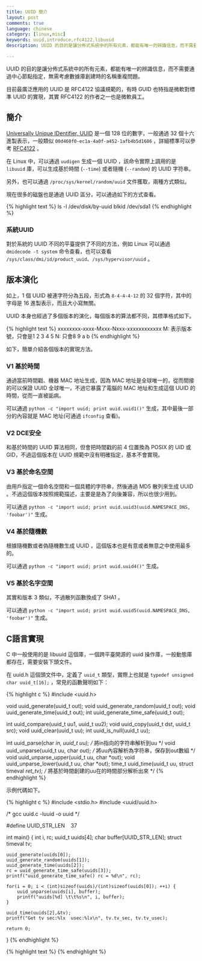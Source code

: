 ```yaml
---
title: UUID 簡介
layout: post
comments: true
language: chinese
category: [linux,misc]
keywords: uuid,introduce,rfc4122,libuuid
description: UUID 的目的是讓分佈式系統中的所有元素，都能有唯一的辨識信息，而不需要通過中心節點指定，無需考慮數據庫創建時的名稱重複問題。目前最廣泛應用的 UUID 是 RFC4122 協議規範的，有時 GUID 也特指是微軟對標準 UUID 的實現，其實 RFC4122 的作者之一也是微軟員工。

---
```


UUID 的目的是讓分佈式系統中的所有元素，都能有唯一的辨識信息，而不需要通過中心節點指定，無需考慮數據庫創建時的名稱重複問題。

目前最廣泛應用的 UUID 是 RFC4122 協議規範的，有時 GUID 也特指是微軟對標準 UUID 的實現，其實 RFC4122 的作者之一也是微軟員工。

<!-- more -->

## 簡介

[Universally Unique IDentifier, UUID](https://en.wikipedia.org/wiki/Universally_unique_identifier) 是一個 128 位的數字，一般通過 32 個十六進製表示，一般類似 `00d460f0-ec1a-4a0f-a452-1afb4b5d1686` ，詳細標準可以參考 [RFC4122](https://tools.ietf.org/html/rfc4122) 。

在 Linux 中，可以通過 `uudigen` 生成一個 UUID ，該命令實際上調用的是 `libuuid` 庫，可以生成基於時間 (`--time`) 或者隨機 (`--random`) 的 UUID 字符串。

另外，也可以通過 `/proc/sys/kernel/random/uuid` 文件獲取，兩種方式類似。

現在很多的磁盤也是通過 UUID 區分，可以通過如下的方式查看。

{% highlight text %}
ls -l /dev/disk/by-uuid
blkid /dev/sda1
{% endhighlight %}

### 系統UUID

對於系統的 UUID 不同的平臺提供了不同的方法，例如 Linux 可以通過 `dmidecode -t system` 命令查看，也可以查看 `/sys/class/dmi/id/product_uuid`、`/sys/hypervisor/uuid` 。

## 版本演化

如上，1 個 UUID 被連字符分為五段，形式為 `8-4-4-4-12` 的 32 個字符，其中的字母是 16 進製表示，而且大小寫無關。

UUID 本身也經過了多個版本的演化，每個版本的算法都不同，其標準格式如下。

{% highlight text %}
xxxxxxxx-xxxx-Mxxx-Nxxx-xxxxxxxxxxxx
    M: 表示版本號，只會是1 2 3 4 5
    N: 只會8 9 a b
{% endhighlight %}

如下，簡單介紹各個版本的實現方法。

### V1 基於時間

通過當前時間戳、機器 MAC 地址生成，因為 MAC 地址是全球唯一的，從而間接的可以保證 UUID 全球唯一，不過它暴露了電腦的 MAC 地址和生成這個 UUID 的時間，從而一直被詬病。

可以通過 `python -c "import uuid; print uuid.uuid1()"` 生成，其中最後一部分的內容就是 MAC 地址(可通過 `ifconfig` 查看)。

### V2 DCE安全

<!-- Distributed Computing Environment, DCE --> 和基於時間的 UUID 算法相同，但會把時間戳的前 4 位置換為 POSIX 的 UID 或 GID，不過這個版本在 UUID 規範中沒有明確指定，基本不會實現。

### V3 基於命名空間

由用戶指定一個命名空間和一個具體的字符串，然後通過 MD5 散列來生成 UUID 。不過這個版本按照規範描述，主要是是為了向後兼容，所以也很少用到。

可以通過 `python -c "import uuid; print uuid.uuid3(uuid.NAMESPACE_DNS, 'foobar')"` 生成。

### V4 基於隨機數

根據隨機數或者偽隨機數生成 UUID ，這個版本也是有意或者無意之中使用最多的。

可以通過 `python -c "import uuid; print uuid.uuid4()"` 生成。

### V5 基於名字空間

其實和版本 3 類似，不過散列函數換成了 SHA1 。

可以通過 `python -c "import uuid; print uuid.uuid5(uuid.NAMESPACE_DNS, 'foobar')"` 生成。

## C語言實現

C 中一般使用的是 libuuid 這個庫，一個跨平臺開源的 uuid 操作庫，一般動態庫都存在，需要安裝下頭文件。

在 uuid.h 這個頭文件中，定義了 `uuid_t` 類型，實際上也就是 `typedef unsigned char uuid_t[16];` ，常見的函數聲明如下：

{% highlight c %}
#include <uuid.h>

void uuid_generate(uuid_t out);
void uuid_generate_random(uuid_t out);
void uuid_generate_time(uuid_t out);
int uuid_generate_time_safe(uuid_t out);

int uuid_compare(uuid_t uu1, uuid_t uu2);
void uuid_copy(uuid_t dst, uuid_t src);
void uuid_clear(uuid_t uu);
int uuid_is_null(uuid_t uu);

int uuid_parse(char *in, uuid_t uu);             /* 將in指向的字符串解析到uu */
void uuid_unparse(uuid_t uu, char *out);         /* 將uu內容解析為字符串，保存到out數組 */
void uuid_unparse_upper(uuid_t uu, char *out);
void uuid_unparse_lower(uuid_t uu, char *out);
time_t uuid_time(uuid_t uu, struct timeval *ret_tv); /* 將基於時間創建的uu在的時間部分解析出來 */
{% endhighlight %}

示例代碼如下。

{% highlight c %}
#include <stdio.h>
#include <uuid/uuid.h>

/* gcc uuid.c -luuid -o uuid */

#define UUID_STR_LEN    37

int main()
{
	int i, rc;
	uuid_t uuids[4];
	char buffer[UUID_STR_LEN];
	struct timeval tv;

	uuid_generate(uuids[0]);
	uuid_generate_random(uuids[1]);
	uuid_generate_time(uuids[2]);
	rc = uuid_generate_time_safe(uuids[3]);
	printf("uuid_generate_time_safe() rc = %d\n", rc);

	for(i = 0; i < (int)sizeof(uuids)/(int)sizeof(uuids[0]); ++i) {
		uuid_unparse(uuids[i], buffer);
		printf("uuids[%d] \t\t%s\n", i, buffer);
	}

	uuid_time(uuids[2],&tv);
	printf("Get tv sec:%lx  usec:%lx\n", tv.tv_sec, tv.tv_usec);

	return 0;
}
{% endhighlight %}


{% highlight text %}
{% endhighlight %}
